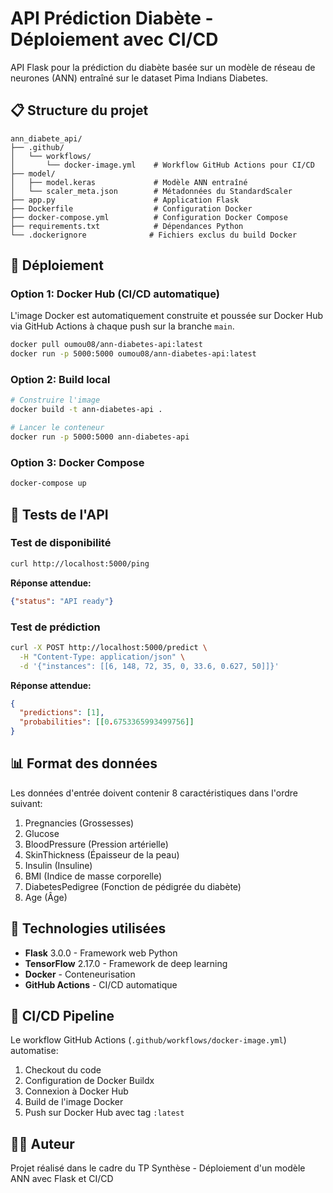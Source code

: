 # API Prédiction Diabète - Déploiement avec CI/CD

API Flask pour la prédiction du diabète basée sur un modèle de réseau de neurones (ANN) entraîné sur le dataset Pima Indians Diabetes.

## 📋 Structure du projet

```
ann_diabete_api/
├── .github/
│   └── workflows/
│       └── docker-image.yml    # Workflow GitHub Actions pour CI/CD
├── model/
│   ├── model.keras             # Modèle ANN entraîné
│   └── scaler_meta.json        # Métadonnées du StandardScaler
├── app.py                      # Application Flask
├── Dockerfile                  # Configuration Docker
├── docker-compose.yml          # Configuration Docker Compose
├── requirements.txt            # Dépendances Python
└── .dockerignore              # Fichiers exclus du build Docker
```

## 🚀 Déploiement

### Option 1: Docker Hub (CI/CD automatique)

L'image Docker est automatiquement construite et poussée sur Docker Hub via GitHub Actions à chaque push sur la branche `main`.

```bash
docker pull oumou08/ann-diabetes-api:latest
docker run -p 5000:5000 oumou08/ann-diabetes-api:latest
```

### Option 2: Build local

```bash
# Construire l'image
docker build -t ann-diabetes-api .

# Lancer le conteneur
docker run -p 5000:5000 ann-diabetes-api
```

### Option 3: Docker Compose

```bash
docker-compose up
```

## 🧪 Tests de l'API

### Test de disponibilité
```bash
curl http://localhost:5000/ping
```

**Réponse attendue:**
```json
{"status": "API ready"}
```

### Test de prédiction
```bash
curl -X POST http://localhost:5000/predict \
  -H "Content-Type: application/json" \
  -d '{"instances": [[6, 148, 72, 35, 0, 33.6, 0.627, 50]]}'
```

**Réponse attendue:**
```json
{
  "predictions": [1],
  "probabilities": [[0.6753365993499756]]
}
```

## 📊 Format des données

Les données d'entrée doivent contenir 8 caractéristiques dans l'ordre suivant:
1. Pregnancies (Grossesses)
2. Glucose
3. BloodPressure (Pression artérielle)
4. SkinThickness (Épaisseur de la peau)
5. Insulin (Insuline)
6. BMI (Indice de masse corporelle)
7. DiabetesPedigree (Fonction de pédigrée du diabète)
8. Age (Âge)

## 🔧 Technologies utilisées

- **Flask** 3.0.0 - Framework web Python
- **TensorFlow** 2.17.0 - Framework de deep learning
- **Docker** - Conteneurisation
- **GitHub Actions** - CI/CD automatique

## 📝 CI/CD Pipeline

Le workflow GitHub Actions (`.github/workflows/docker-image.yml`) automatise:
1. Checkout du code
2. Configuration de Docker Buildx
3. Connexion à Docker Hub
4. Build de l'image Docker
5. Push sur Docker Hub avec tag `:latest`

## 👨‍🎓 Auteur

Projet réalisé dans le cadre du TP Synthèse - Déploiement d'un modèle ANN avec Flask et CI/CD
